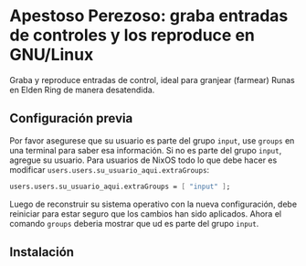 # Apestoso Perezoso: graba entradas de controles y los reproduce en GNU/Linux

Graba y reproduce entradas de control, ideal para granjear (farmear) Runas en Elden Ring de manera desatendida.

## Configuración previa

Por favor asegurese que su usuario es parte del grupo `input`, use `groups` en una terminal para saber esa información. Si no es parte del grupo `input`, agregue su usuario. Para usuarios de NixOS todo lo que debe hacer es modificar `users.users.su_usuario_aqui.extraGroups`:

```nix
users.users.su_usuario_aqui.extraGroups = [ "input" ];
```

Luego de reconstruir su sistema operativo con la nueva configuración, debe reiniciar para estar seguro que los cambios han sido aplicados. Ahora el comando `groups` deberia mostrar que ud es parte del grupo `input`.

## Instalación

